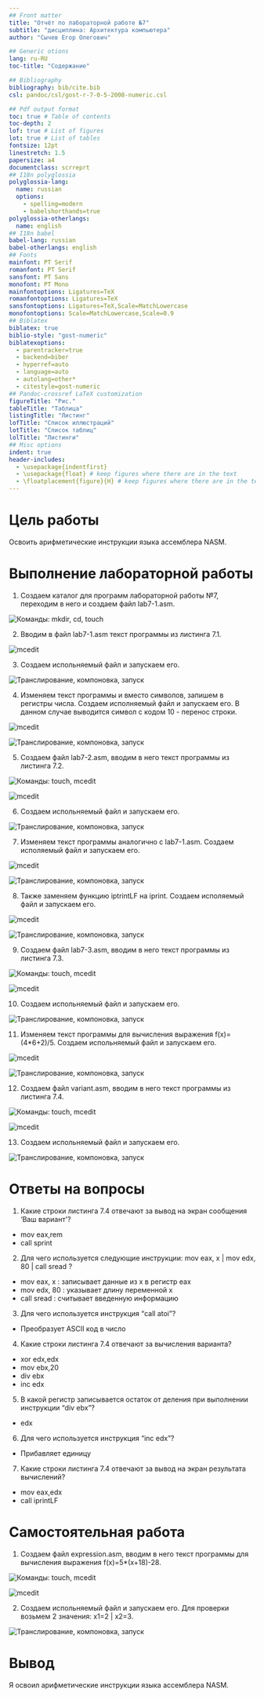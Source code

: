 ```yaml
---
## Front matter
title: "Отчёт по лабораторной работе №7"
subtitle: "дисциплина: Архитектура компьютера"
author: "Сычев Егор Олегович"

## Generic otions
lang: ru-RU
toc-title: "Содержание"

## Bibliography
bibliography: bib/cite.bib
csl: pandoc/csl/gost-r-7-0-5-2008-numeric.csl

## Pdf output format
toc: true # Table of contents
toc-depth: 2
lof: true # List of figures
lot: true # List of tables
fontsize: 12pt
linestretch: 1.5
papersize: a4
documentclass: scrreprt
## I18n polyglossia
polyglossia-lang:
  name: russian
  options:
	- spelling=modern
	- babelshorthands=true
polyglossia-otherlangs:
  name: english
## I18n babel
babel-lang: russian
babel-otherlangs: english
## Fonts
mainfont: PT Serif
romanfont: PT Serif
sansfont: PT Sans
monofont: PT Mono
mainfontoptions: Ligatures=TeX
romanfontoptions: Ligatures=TeX
sansfontoptions: Ligatures=TeX,Scale=MatchLowercase
monofontoptions: Scale=MatchLowercase,Scale=0.9
## Biblatex
biblatex: true
biblio-style: "gost-numeric"
biblatexoptions:
  - parentracker=true
  - backend=biber
  - hyperref=auto
  - language=auto
  - autolang=other*
  - citestyle=gost-numeric
## Pandoc-crossref LaTeX customization
figureTitle: "Рис."
tableTitle: "Таблица"
listingTitle: "Листинг"
lofTitle: "Список иллюстраций"
lotTitle: "Список таблиц"
lolTitle: "Листинги"
## Misc options
indent: true
header-includes:
  - \usepackage{indentfirst}
  - \usepackage{float} # keep figures where there are in the text
  - \floatplacement{figure}{H} # keep figures where there are in the text
---
```


# Цель работы

Освоить арифметические инструкции языка ассемблера NASM.

# Выполнение лабораторной работы

1. Создаем каталог для программ лабораторной работы №7, переходим в него и создаем файл lab7-1.asm.

![Команды: mkdir, cd, touch](image/pic1.png)

2. Вводим в файл lab7-1.asm текст программы из листинга 7.1.

![mcedit](image/pic2.png)

3. Создаем испольняемый файл и запускаем его.

![Транслирование, компоновка, запуск](image/pic3.png)

4. Изменяем текст программы и вместо символов, запишем в регистры числа. Создаем исполняемый файл и запускаем его. 
В данном случае выводится символ с кодом 10 - перенос строки.

![mcedit](image/pic4.png)

![Транслирование, компоновка, запуск](image/pic5.png)

5. Создаем файл lab7-2.asm, вводим в него текст программы из листинга 7.2.

![Команды: touch, mcedit](image/pic6.png)

![mcedit](image/pic7.png)

6. Создаем испольняемый файл и запускаем его.

![Транслирование, компоновка, запуск](image/pic8.png)

7. Изменяем текст программы аналогично с lab7-1.asm. Создаем исполяемый файл и запускаем его.

![mcedit](image/pic9.png)

![Транслирование, компоновка, запуск](image/pic10.png)

8. Также заменяем функцию iptrintLF на iprint. Создаем исполяемый файл и запускаем его.

![mcedit](image/pic11.png)

![Транслирование, компоновка, запуск](image/pic12.png)

9. Создаем файл lab7-3.asm, вводим в него текст программы из листинга 7.3.

![Команды: touch, mcedit](image/pic13.png)

![mcedit](image/pic14.png)

10. Создаем испольняемый файл и запускаем его.

![Транслирование, компоновка, запуск](image/pic15.png)

11. Изменяем текст программы для вычисления выражения f(x)=(4*6+2)/5. Создаем испольняемый файл и запускаем его.

![mcedit](image/pic16.png)

![Транслирование, компоновка, запуск](image/pic17.png)

12. Создаем файл variant.asm, вводим в него текст программы из листинга 7.4.

![Команды: touch, mcedit](image/pic18.png)

![mcedit](image/pic19.png)

13. Создаем испольняемый файл и запускаем его.

![Транслирование, компоновка, запуск](image/pic20.png)

# Ответы на вопросы

1. Какие строки листинга 7.4 отвечают за вывод на экран сообщения ‘Ваш
вариант'?

  - mov eax,rem
  - call sprint
  
2. Для чего используется следующие инструкции: mov eax, x | mov edx, 80 | call sread ?

  - mov eax, x : записывает данные из x в регистр eax
  - mov edx, 80 : указывает длину переменной x
  - call sread : считывает введенную информацию

3. Для чего используется инструкция “call atoi”?

  - Преобразует ASCII код в число

4. Какие строки листинга 7.4 отвечают за вычисления варианта?

  - xor edx,edx
  - mov ebx,20
  - div ebx
  - inc edx

5. В какой регистр записывается остаток от деления при выполнении инструкции “div ebx”?

  - edx

6. Для чего используется инструкция “inc edx”?

  - Прибавляет единицу

7. Какие строки листинга 7.4 отвечают за вывод на экран результата вычислений?

  - mov eax,edx
  - call iprintLF

# Самостоятельная работа

1. Создаем файл expression.asm, вводим в него текст программы для вычисления выражения f(x)=5*(x+18)-28.

![Команды: touch, mcedit](image/pic21.png)

![mcedit](image/pic22.png)

2. Создаем испольняемый файл и запускаем его. Для проверки возьмем 2 значения: x1=2 | x2=3.

![Транслирование, компоновка, запуск](image/pic23.png)

# Вывод

Я освоил арифметические инструкции языка ассемблера NASM.
